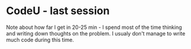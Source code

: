 # CodeU - last session
Note about how far I get in 20-25 min - I spend most of the time thinking and writing down thoughts on the problem. 
I usualy don't manage to write much code during this time. 
